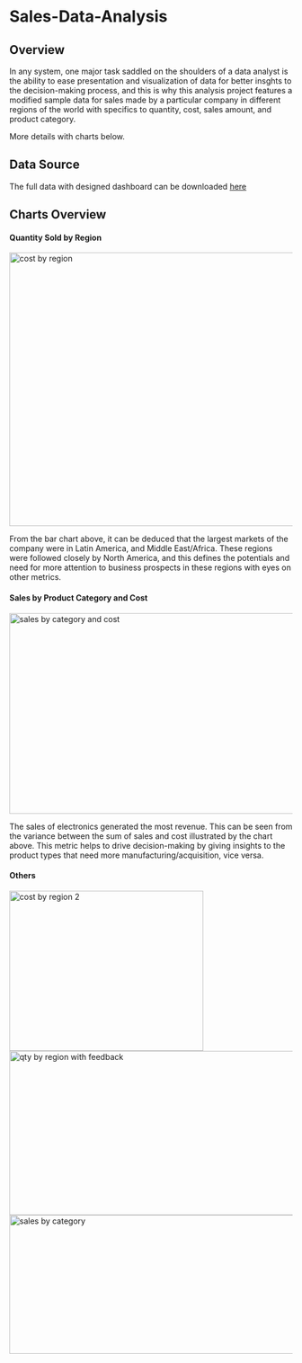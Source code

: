 # Sales-Data-Analysis
## Overview
In any system, one major task saddled on the shoulders of a data analyst is the ability to ease presentation and visualization of data for better insghts to the decision-making process, and this is why this analysis project features a modified sample data for sales made by a particular company in different regions of the world with specifics to quantity, cost, sales amount, and product category.

More details with charts below.

## Data Source
The full data with designed dashboard can be downloaded [here](https://github.com/jayslim1/Sales-Data/blob/main/Data%20for%20Sales%20Analysis.xlsx)

## Charts Overview
#### Quantity Sold by Region
<img width="1246" height="487" alt="cost by region" src="https://github.com/user-attachments/assets/5de228e2-6927-4270-9020-ad901ba7898a" />

From the bar chart above, it can be deduced that the largest markets of the company were in Latin America, and Middle East/Africa. These regions were followed closely by North America, and this defines the potentials and need for more attention to business prospects in these regions with eyes on other metrics.

#### Sales by Product Category and Cost
<img width="621" height="357" alt="sales by category and cost" src="https://github.com/user-attachments/assets/48fb949f-d377-413f-a1bf-1d146e8302c8" />

The sales of electronics generated the most revenue. This can be seen from the variance between the sum of sales and cost illustrated by the chart above. This metric helps to drive decision-making by giving insights to the product types that need more manufacturing/acquisition, vice versa.


#### Others
<img width="345" height="285" alt="cost by region 2" src="https://github.com/user-attachments/assets/813ab856-08a3-4a4a-be34-096f60ca8fc8" />
<img width="1160" height="292" alt="qty by region with feedback" src="https://github.com/user-attachments/assets/9b2d35af-2adf-4f0f-b3fb-225782f9d522" />
<img width="535" height="247" alt="sales by category" src="https://github.com/user-attachments/assets/d93a774a-6211-470a-9a33-5b0218d9df9b" />
